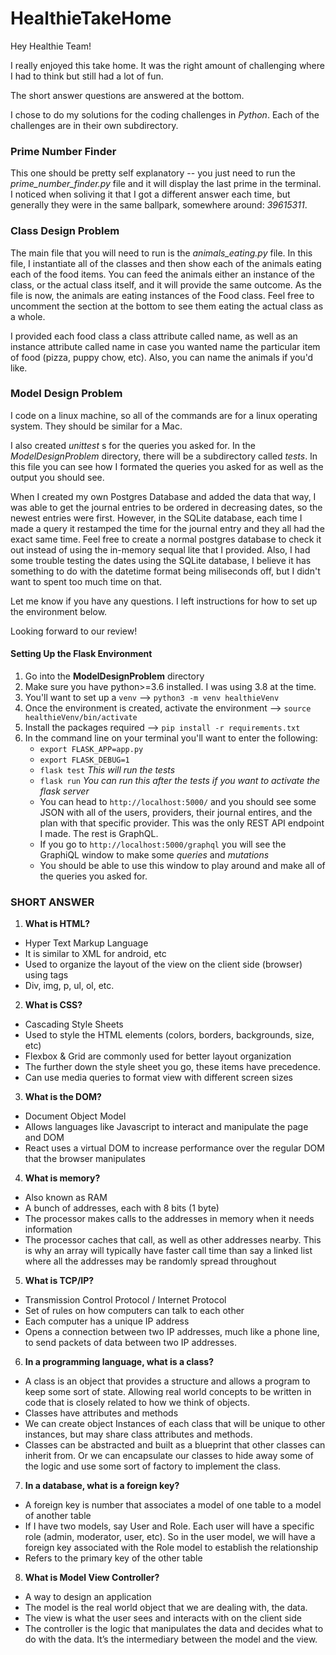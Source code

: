 # HealthieTakeHome


Hey Healthie Team! 

I really enjoyed this take home. It was the right amount of challenging where I had to think but still had a lot of fun. 

The short answer questions are answered at the bottom. 

I chose to do my solutions for the coding challenges in _Python_. Each of the challenges are in their own subdirectory. 

### Prime Number Finder

This one should be pretty self explanatory -- you just need to run the _prime_number_finder.py_ file and it will display the last prime in the terminal. I noticed when soliving it that I got a different answer each time, but generally they were in the same ballpark, somewhere around: _39615311_. 


### Class Design Problem

The main file that you will need to run is the _animals_eating.py_ file. In this file, I instantiate all of the classes and then show each of the animals eating each of the food items. You can feed the animals either an instance of the class, or the actual class itself, and it will provide the same outcome. As the file is now, the animals are eating instances of the Food class. Feel free to uncomment the section at the bottom to see them eating the actual class as a whole. 

I provided each food class a class attribute called name, as well as an instance attribute called name in case you wanted name the particular item of food (pizza, puppy chow, etc). Also, you can name the animals if you'd like. 



### Model Design Problem

I code on a linux machine, so all of the commands are for a linux operating system. They should be similar for a Mac.

I also created _unittest_ s for the queries you asked for. In the _ModelDesignProblem_ directory, there will be a subdirectory called _tests_. In this file you can see how I formated the queries you asked for as well as the output you should see. 

When I created my own Postgres Database and added the data that way, I was able to get the journal entries to be ordered in decreasing dates, so the newest entries were first. However, in the SQLite database, each time I made a query it restamped the time for the journal entry and they all had the exact same time. Feel free to create a normal postgres database to check it out instead of using the in-memory sequal lite that I provided. Also, I had some trouble testing the dates using the SQLite database, I believe it has something to do with the datetime format being miliseconds off, but I didn't want to spent too much time on that. 

Let me know if you have any questions. I left instructions for how to set up the environment below. 

Looking forward to our review!


#### Setting Up the Flask Environment

1. Go into the __ModelDesignProblem__ directory
2. Make sure you have python>=3.6 installed. I was using 3.8 at the time. 
3. You'll want to set up a `venv` --> `python3 -m venv healthieVenv`
4. Once the environment is created, activate the environment --> `source healthieVenv/bin/activate`
5. Install the packages required -->  `pip install -r requirements.txt`
6. In the command line on your terminal you'll want to enter the following:
   - `export FLASK_APP=app.py`
   - `export FLASK_DEBUG=1` 
   - `flask test` _This will run the tests_
   - `flask run` _You can run this after the tests if you want to activate the flask server_
   - You can head to `http://localhost:5000/` and you should see some JSON with all of the users, providers, their journal entires, and the plan with that specific provider. This was the only REST API endpoint I made. The rest is GraphQL. 
   - If you go to `http://localhost:5000/graphql` you will see the GraphiQL window to make some _queries_ and _mutations_
   - You should be able to use this window to play around and make all of the queries you asked for. 





### SHORT ANSWER

1) **What is HTML?**
- Hyper Text Markup Language
- It is similar to XML for android, etc
- Used to organize the layout of the view on the client side (browser) using tags
- Div, img, p, ul, ol, etc.


2) **What is CSS?**
- Cascading Style Sheets
- Used to style the HTML elements  (colors, borders, backgrounds, size, etc)
- Flexbox & Grid are commonly used for better layout organization
- The further down the style sheet you go, these items have precedence. 
- Can use media queries to format view with different screen sizes


3) **What is the DOM?**
- Document Object Model
- Allows languages like Javascript to interact and manipulate the page and DOM
- React uses a virtual DOM to increase performance over the regular DOM that the browser manipulates


4) **What is memory?**
- Also known as RAM
- A bunch of addresses, each with 8 bits (1 byte)
- The processor makes calls to the addresses in memory when it needs information
- The processor caches that call, as well as other addresses nearby. This is why an array will typically have faster call time than say a linked list where all the addresses may be randomly spread throughout


5) **What is TCP/IP?**
- Transmission Control Protocol / Internet Protocol 
- Set of rules on how computers can talk to each other
- Each computer has a unique IP address
- Opens a connection between two IP addresses, much like a phone line, to send packets of data between two IP addresses. 


6) **In a programming language, what is a class?**
- A class is an object that provides a structure and allows a program to keep some sort of state. Allowing real world concepts to be written in code that is closely related to how we think of objects. 
- Classes have attributes and methods
- We can create object Instances of each class that will be unique to other instances, but may share class attributes and methods.
- Classes can be abstracted and built as a blueprint that other classes can inherit from. Or we can encapsulate our classes to hide away some of the logic and use some sort of factory to implement the class. 


7) **In a database, what is a foreign key?**
- A foreign key is number that associates a model of one table to a model of another table
- If I have two models, say User and Role.  Each user will have a specific role (admin, moderator, user, etc). So in the user model, we will have a foreign key associated with the Role model to establish the relationship
- Refers to the primary key of the other table


8) **What is Model View Controller?**
- A way to design an application
- The model is the real world object that we are dealing with, the data. 
- The view is what the user sees and interacts with on the client side
- The controller is the logic that manipulates the data and decides what to do with the data. It’s the intermediary between the model and the view. 
